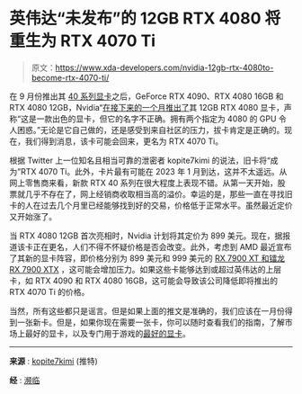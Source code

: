 # 英伟达“未发布”的 12GB RTX 4080 将重生为 RTX 4070 Ti

> 原文：<https://www.xda-developers.com/nvidia-12gb-rtx-4080to-become-rtx-4070-ti/>

在 9 月份推出其 [40 系列显卡](https://www.xda-developers.com/nvidia-geforce-rtx-40-series-launch-release-date-price/)之后，GeForce RTX 4090、RTX 4080 16GB 和 RTX 4080 12GB，Nvidia“[在接下来的一个月推出了](https://www.xda-developers.com/nvidia-decides-to-unlaunch-the-12gb-rtx-4080-because-its-confusing/)其 12GB RTX 4080 显卡，声称“这是一款出色的显卡，但它的名字不正确。拥有两个指定为 4080 的 GPU 令人困惑。”无论是它自己做的，还是感受到来自社区的压力，拔卡肯定是正确的。现在，我们得到消息，该卡可能会回来，更名为 RTX 4070 Ti。

根据 Twitter 上一位知名且相当可靠的泄密者 kopite7kimi 的说法，旧卡将“成为”RTX 4070 Ti。此外，卡片最有可能在 2023 年 1 月到达，这并不太遥远。从网上零售商来看，新款 RTX 40 系列在很大程度上表现不错。从第一天开始，股票就几乎不存在了，网上经销商收取相当高的溢价。幸运的是，那些一直在寻找旧卡的人在过去几个月里已经能够找到好的交易，价格低于正常水平。虽然最近定价又开始涨了。

当 RTX 4080 12GB 首次亮相时，Nvidia 计划将其定价为 899 美元。现在，据报道该卡正在更名，人们不得不怀疑价格是否会改变。此外，考虑到 AMD 最近宣布了其新的显卡阵容，即价格分别为 899 美元和 999 美元的 [RX 7900 XT 和镭龙 RX 7900 XTX](https://www.xda-developers.com/amd-radeon-rx-7900xt-rx-7900-xtx-launch/) ，这可能会增加压力。如果这些卡能够达到或超过英伟达的上层卡，如 RTX 4090 和 RTX 4080 16GB，这可能会导致该公司降低即将推出的 RTX 4070 Ti 的价格。

当然，所有这些都只是谣言。但是如果上面的推文是准确的，我们应该在一月份得到一张新卡。但是，如果你现在需要一张卡，你可以随时查看我们的指南，了解市场上最好的显卡，以及专门用于游戏的[最好的显卡](https://www.xda-developers.com/best-gaming-graphics-cards/)。

* * *

**来源** : [kopite7kimi](https://twitter.com/kopite7kimi/status/1589844924014661632) (推特)

**经** : [濒临](https://www.theverge.com/2022/11/8/23446875/nvidia-rtx-4080-12gb-return-rtx-4070-ti-rumor)